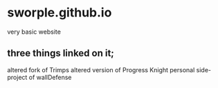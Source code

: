 # sworple.github.io
very basic website

## three things linked on it;
altered fork of Trimps
altered version of Progress Knight
personal side-project of wallDefense
